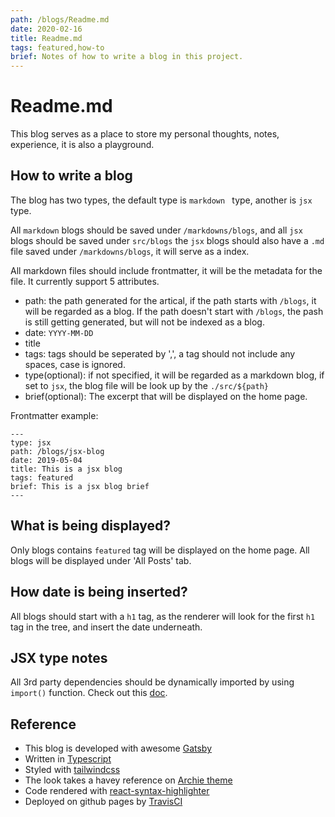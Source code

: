 ```yaml
---
path: /blogs/Readme.md
date: 2020-02-16
title: Readme.md
tags: featured,how-to
brief: Notes of how to write a blog in this project.
---
```


# Readme.md

This blog serves as a place to store my personal thoughts, notes, experience, it is also a playground.

## How to write a blog

The blog has two types, the default type is `markdown ` type, another is `jsx` type.

All `markdown` blogs should be saved under `/markdowns/blogs`, and all `jsx` blogs should be saved under `src/blogs` the `jsx` blogs should also have a `.md` file saved under `/markdowns/blogs`, it will serve as a index.

All markdown files should include frontmatter, it will be the metadata for the file. It currently support 5 attributes.

-   path: the path generated for the artical, if the path starts with `/blogs`, it will be regarded as a blog. If the path doesn't start with `/blogs`, the pash is still getting generated, but will not be indexed as a blog.
-   date: `YYYY-MM-DD`
-   title
-   tags: tags should be seperated by ',', a tag should not include any spaces, case is ignored.
-   type(optional): if not specified, it will be regarded as a markdown blog, if set to `jsx`, the blog file will be look up by the `./src/${path}`
-   brief(optional): The excerpt that will be displayed on the home page.

Frontmatter example:

```
---
type: jsx
path: /blogs/jsx-blog
date: 2019-05-04
title: This is a jsx blog
tags: featured
brief: This is a jsx blog brief
---
```

## What is being displayed?

Only blogs contains `featured` tag will be displayed on the home page. All blogs will be displayed under 'All Posts' tab.

## How date is being inserted?

All blogs should start with a `h1` tag, as the renderer will look for the first `h1` tag in the tree, and insert the date underneath.

## JSX type notes

All 3rd party dependencies should be dynamically imported by using `import()` function. Check out this [doc](https://developer.mozilla.org/en-US/docs/Web/JavaScript/Reference/Statements/import).

## Reference

-   This blog is developed with awesome [Gatsby](https://www.gatsbyjs.com/)
-   Written in [Typescript](https://www.typescriptlang.org/)
-   Styled with [tailwindcss](https://tailwindcss.com/)
-   The look takes a havey reference on [Archie theme](https://github.com/athul/archie)
-   Code rendered with [react-syntax-highlighter](https://github.com/react-syntax-highlighter/react-syntax-highlighter)
-   Deployed on github pages by [TravisCI](https://travis-ci.org/)
